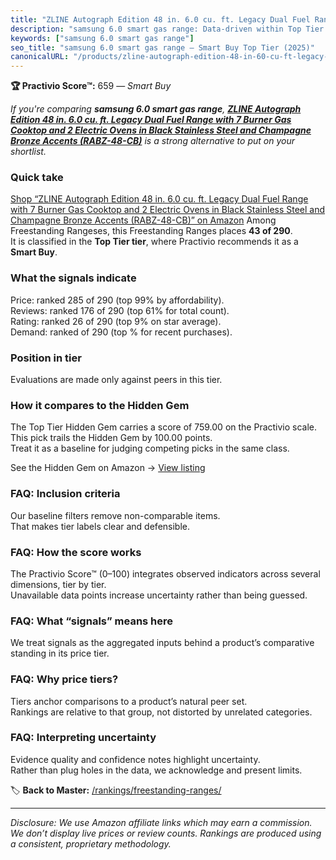 ```yaml
---
title: "ZLINE Autograph Edition 48 in. 6.0 cu. ft. Legacy Dual Fuel Range with 7 Burner Gas Cooktop and 2 Electric Ovens in Black Stainless Steel and Champagne Bronze Accents (RABZ-48-CB)"
description: "samsung 6.0 smart gas range: Data-driven within Top Tier ranking using the Practivio Score™. Positioned by quality, value, demand, findability, momentum."
keywords: ["samsung 6.0 smart gas range"]
seo_title: "samsung 6.0 smart gas range — Smart Buy Top Tier (2025)"
canonicalURL: "/products/zline-autograph-edition-48-in-60-cu-ft-legacy-dual-fuel-range-with-7-burner-gas-cooktop-and-2-electric-ovens-in-black-stainless-steel-and-champagne-bronze-accents-rabz-48-cb-B093KHVFDF/"
---
```


**🏆 Practivio Score™:** 659 — _Smart Buy_


*If you're comparing **samsung 6.0 smart gas range**, **[ZLINE Autograph Edition 48 in. 6.0 cu. ft. Legacy Dual Fuel Range with 7 Burner Gas Cooktop and 2 Electric Ovens in Black Stainless Steel and Champagne Bronze Accents (RABZ-48-CB)](https://www.amazon.com/dp/B093KHVFDF?tag=practivio-20)** is a strong alternative to put on your shortlist.*
### Quick take
[Shop “ZLINE Autograph Edition 48 in. 6.0 cu. ft. Legacy Dual Fuel Range with 7 Burner Gas Cooktop and 2 Electric Ovens in Black Stainless Steel and Champagne Bronze Accents (RABZ-48-CB)” on Amazon](https://www.amazon.com/dp/B093KHVFDF?tag=practivio-20)
Among Freestanding Rangeses, this Freestanding Ranges places **43 of 290**.  
It is classified in the **Top Tier tier**, where Practivio recommends it as a **Smart Buy**.

### What the signals indicate
Price: ranked 285 of 290 (top 99% by affordability).  
Reviews: ranked 176 of 290 (top 61% for total count).  
Rating: ranked 26 of 290 (top 9% on star average).  
Demand: ranked  of 290 (top % for recent purchases).

### Position in tier
Evaluations are made only against peers in this tier.

### How it compares to the Hidden Gem
The Top Tier Hidden Gem carries a score of 759.00 on the Practivio scale.  
This pick trails the Hidden Gem by 100.00 points.  
Treat it as a baseline for judging competing picks in the same class.  

See the Hidden Gem on Amazon → [View listing](https://www.amazon.com/dp/B07MYBQKDX?tag=practivio-20)

### FAQ: Inclusion criteria
Our baseline filters remove non-comparable items.  
That makes tier labels clear and defensible.

### FAQ: How the score works
The Practivio Score™ (0–100) integrates observed indicators across several dimensions, tier by tier.  
Unavailable data points increase uncertainty rather than being guessed.

### FAQ: What “signals” means here
We treat signals as the aggregated inputs behind a product’s comparative standing in its price tier.

### FAQ: Why price tiers?
Tiers anchor comparisons to a product’s natural peer set.  
Rankings are relative to that group, not distorted by unrelated categories.

### FAQ: Interpreting uncertainty
Evidence quality and confidence notes highlight uncertainty.  
Rather than plug holes in the data, we acknowledge and present limits.


🏷️ **Back to Master:** [/rankings/freestanding-ranges/](/rankings/freestanding-ranges/)

---
_Disclosure: We use Amazon affiliate links which may earn a commission. We don’t display live prices or review counts. Rankings are produced using a consistent, proprietary methodology._
